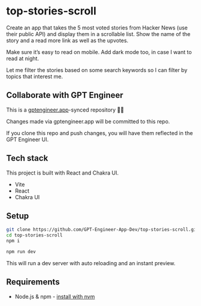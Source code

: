# top-stories-scroll

Create an app that takes the 5 most voted stories from Hacker News (use their public API) and display them in a scrollable list. Show the name of the story and a read more link as well as the upvotes.

Make sure it’s easy to read on mobile. Add dark mode too, in case I want to read at night.

Let me filter the stories based on some search keywords so I can filter by topics that interest me.

## Collaborate with GPT Engineer

This is a [gptengineer.app](https://gptengineer.app)-synced repository 🌟🤖

Changes made via gptengineer.app will be committed to this repo.

If you clone this repo and push changes, you will have them reflected in the GPT Engineer UI.

## Tech stack

This project is built with React and Chakra UI.

- Vite
- React
- Chakra UI

## Setup

```sh
git clone https://github.com/GPT-Engineer-App-Dev/top-stories-scroll.git
cd top-stories-scroll
npm i
```

```sh
npm run dev
```

This will run a dev server with auto reloading and an instant preview.

## Requirements

- Node.js & npm - [install with nvm](https://github.com/nvm-sh/nvm#installing-and-updating)

